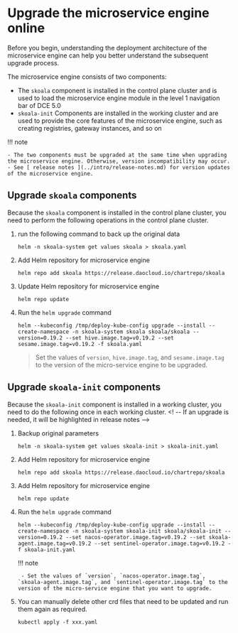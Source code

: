 # Upgrade the microservice engine online

Before you begin, understanding the deployment architecture of the microservice engine can help you better understand the subsequent upgrade process.

The microservice engine consists of two components:

- The `skoala` component is installed in the control plane cluster and is used to load the microservice engine module in the level 1 navigation bar of DCE 5.0
-  `skoala-init` Components are installed in the working cluster and are used to provide the core features of the microservice engine, such as creating registries, gateway instances, and so on

!!! note

    - The two components must be upgraded at the same time when upgrading the microservice engine. Otherwise, version incompatibility may occur.
    - See [ release notes ](../intro/release-notes.md) for version updates of the microservice engine.

## Upgrade `skoala` components

Because the `skoala` component is installed in the control plane cluster, you need to perform the following operations in the control plane cluster.

1. run the following command to back up the original data

    ```
    helm -n skoala-system get values skoala > skoala.yaml
    ```

2. Add Helm repository for microservice engine

	  ```
    helm repo add skoala https://release.daocloud.io/chartrepo/skoala
    ```

3. Update Helm repository for microservice engine

    ```
    helm repo update
    ```

4. Run the `helm upgrade` command

    ```
    helm --kubeconfig /tmp/deploy-kube-config upgrade --install --create-namespace -n skoala-system skoala skoala/skoala --version=0.19.2 --set hive.image.tag=v0.19.2 --set sesame.image.tag=v0.19.2 -f skoala.yaml
    ```

    > Set the values of `version`, `hive.image.tag`, and `sesame.image.tag` to the version of the micro-service engine to be upgraded.

## Upgrade `skoala-init` components

Because the `skoala-init` component is installed in a working cluster, you need to do the following once in each working cluster.
<! -- If an upgrade is needed, it will be highlighted in release notes -->

1. Backup original parameters

    ```
    helm -n skoala-system get values skoala-init > skoala-init.yaml
    ```

2. Add Helm repository for microservice engine

    ```
    helm repo add skoala https://release.daocloud.io/chartrepo/skoala
    ```

3. Add Helm repository for microservice engine

    ```
    helm repo update
    ```

4. Run the `helm upgrade` command

    ```
    helm --kubeconfig /tmp/deploy-kube-config upgrade --install --create-namespace -n skoala-system skoala-init skoala/skoala-init --version=0.19.2 --set nacos-operator.image.tag=v0.19.2 --set skoala-agent.image.tag=v0.19.2 --set sentinel-operator.image.tag=v0.19.2 -f skoala-init.yaml
    ```
  
    !!! note

        - Set the values of `version`, `nacos-operator.image.tag`, `skoala-agent.image.tag`, and `sentinel-operator.image.tag` to the version of the micro-service engine that you want to upgrade.

5. You can manually delete other crd files that need to be updated and run them again as required.

    ```
    kubectl apply -f xxx.yaml
    ```
